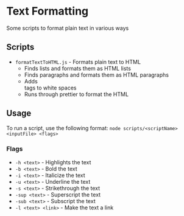 # Text Formatting
Some scripts to format plain text in various ways

## Scripts
* `formatTextToHTML.js` - Formats plain text to HTML
    * Finds lists and formats them as HTML lists
    * Finds paragraphs and formats them as HTML paragraphs
    * Adds <br> tags to white spaces
    * Runs through prettier to format the HTML

## Usage
To run a script, use the following format:
`node scripts/<scriptName> <inputFile> <flags>`

### Flags
* `-h <text>` - Highlights the text
* `-b <text>` - Bold the text
* `-i <text>` - Italicize the text
* `-u <text>` - Underline the text
* `-s <text>` - Strikethrough the text
* `-sup <text>` - Superscript the text
* `-sub <text>` - Subscript the text
* `-l <text> <link>` - Make the text a link